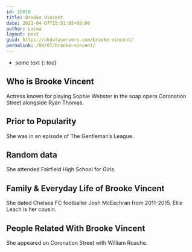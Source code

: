 ```yaml
---
id: 15010
title: Brooke Vincent
date: 2021-04-07T15:51:05+00:00
author: Laima
layout: post
guid: https://ukdataservers.com/brooke-vincent/
permalink: /04/07/brooke-vincent/
---
```


* some text
{: toc}


## Who is Brooke Vincent
                  
                  
                  
Actress known for playing Sophie Webster in the soap opera Coronation Street alongside Ryan Thomas.
                  
              
            
              
            
                
                
                
## Prior to Popularity
                  
                  
                  
She was in an episode of The Gentleman&#8217;s League.
                  
              
            
              
            
                
                
                
## Random data
                  
                  
                  
She attended Fairfield High School for Girls.
                  
              
            
              
            
                
                
                
## Family & Everyday Life of Brooke Vincent
                  
                  
                  
She dated Chelsea FC footballer Josh McEachran from 2011-2015. Ellie Leach is her cousin.
                  
              
            
              
            
                
                
                
## People Related With Brooke Vincent
                  
                  
                  
She appeared on Coronation Street with William Roache.
                  
              
            
              
            
                
              
            
              
              
            
            
              
            
          
          
          